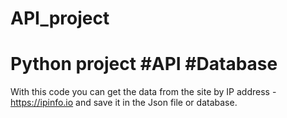 # API_project
# Python project #API #Database

With this code you can get the data from the site by IP address - https://ipinfo.io and save it in the Json file or database.

